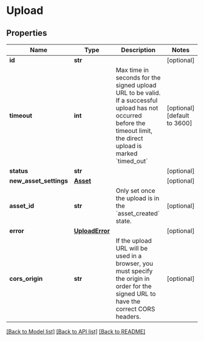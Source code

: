 # Upload

## Properties
Name | Type | Description | Notes
------------ | ------------- | ------------- | -------------
**id** | **str** |  | [optional] 
**timeout** | **int** | Max time in seconds for the signed upload URL to be valid. If a successful upload has not occurred before the timeout limit, the direct upload is marked &#x60;timed_out&#x60; | [optional] [default to 3600]
**status** | **str** |  | [optional] 
**new_asset_settings** | [**Asset**](Asset.md) |  | [optional] 
**asset_id** | **str** | Only set once the upload is in the &#x60;asset_created&#x60; state. | [optional] 
**error** | [**UploadError**](UploadError.md) |  | [optional] 
**cors_origin** | **str** | If the upload URL will be used in a browser, you must specify the origin in order for the signed URL to have the correct CORS headers. | [optional] 

[[Back to Model list]](../README.md#documentation-for-models) [[Back to API list]](../README.md#documentation-for-api-endpoints) [[Back to README]](../README.md)


